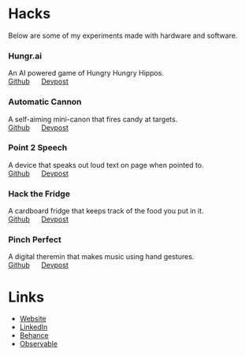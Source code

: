 # Hacks
Below are some of my experiments made with hardware and software.

### Hungr.ai
An AI powered game of Hungry Hungry Hippos. <br/>
[Github]() &nbsp;&nbsp;&nbsp;&nbsp; [Devpost]()

### Automatic Cannon
A self-aiming mini-canon that fires candy at targets. <br/>
[Github]() &nbsp;&nbsp;&nbsp;&nbsp; [Devpost]()

### Point 2 Speech
A device that speaks out loud text on page when pointed to. <br/>
[Github]() &nbsp;&nbsp;&nbsp;&nbsp; [Devpost]()

### Hack the Fridge
A cardboard fridge that keeps track of the food you put in it. <br/>
[Github]() &nbsp;&nbsp;&nbsp;&nbsp; [Devpost]()

### Pinch Perfect
A digital theremin that makes music using hand gestures. <br/>
[Github]() &nbsp;&nbsp;&nbsp;&nbsp; [Devpost]()

# Links
- [Website]()
- [LinkedIn]()
- [Behance]()
- [Observable]()
